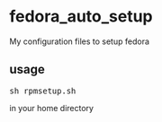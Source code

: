 # fedora_auto_setup
My configuration files to setup fedora

## usage
<pre>
sh rpmsetup.sh
</pre>
in your home directory
